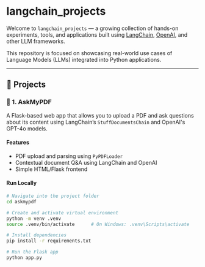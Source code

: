 # langchain_projects

Welcome to `langchain_projects` — a growing collection of hands-on experiments, tools, and applications built using [LangChain](https://www.langchain.com/), [OpenAI](https://openai.com), and other LLM frameworks.

This repository is focused on showcasing real-world use cases of Language Models (LLMs) integrated into Python applications.

---

## 📁 Projects

### 📄 1. AskMyPDF

A Flask-based web app that allows you to upload a PDF and ask questions about its content using LangChain’s `StuffDocumentsChain` and OpenAI's GPT-4o models.

#### Features
- PDF upload and parsing using `PyPDFLoader`
- Contextual document Q&A using LangChain and OpenAI
- Simple HTML/Flask frontend

#### Run Locally

```bash
# Navigate into the project folder
cd askmypdf

# Create and activate virtual environment
python -m venv .venv
source .venv/bin/activate      # On Windows: .venv\Scripts\activate

# Install dependencies
pip install -r requirements.txt

# Run the Flask app
python app.py
